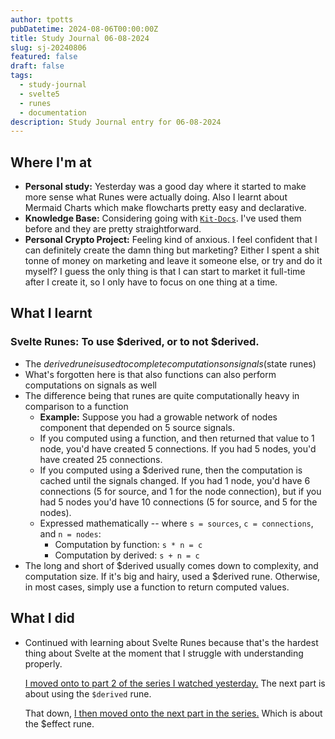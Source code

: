 ```yaml
---
author: tpotts
pubDatetime: 2024-08-06T00:00:00Z
title: Study Journal 06-08-2024
slug: sj-20240806
featured: false
draft: false
tags:
  - study-journal
  - svelte5
  - runes
  - documentation
description: Study Journal entry for 06-08-2024
---
```


## Where I'm at

- **Personal study:** Yesterday was a good day where it started to make more sense what Runes were actually doing. Also I learnt about Mermaid Charts which make flowcharts pretty easy and declarative.
- **Knowledge Base:** Considering going with [`Kit-Docs`](https://github.com/svelteness/kit-docs). I've used them before and they are pretty straightforward.
- **Personal Crypto Project:** Feeling kind of anxious. I feel confident that I can definitely create the damn thing but marketing? Either I spent a shit tonne of money on marketing and leave it someone else, or try and do it myself? I guess the only thing is that I can start to market it full-time after I create it, so I only have to focus on one thing at a time.

## What I learnt

### Svelte Runes: To use $derived, or to not $derived.

- The $derived rune is used to complete computations on signals ($state runes)
- What's forgotten here is that also functions can also perform computations on signals as well
- The difference being that runes are quite computationally heavy in comparison to a function
  - **Example:** Suppose you had a growable network of nodes component that depended on 5 source signals.
  - If you computed using a function, and then returned that value to 1 node, you'd have created 5 connections. If you had 5 nodes, you'd have created 25 connections.
  - If you computed using a $derived rune, then the computation is cached until the signals changed. If you had 1 node, you'd have 6 connections (5 for source, and 1 for the node connection), but if you had 5 nodes you'd have 10 connections (5 for source, and 5 for the nodes).
  - Expressed mathematically -- where `s = sources`, `c = connections`, and `n = nodes`:
    - Computation by function: `s * n = c`
    - Computation by derived: `s + n = c`
- The long and short of $derived usually comes down to complexity, and computation size. If it's big and hairy, used a $derived rune. Otherwise, in most cases, simply use a function to return computed values.

## What I did

- Continued with learning about Svelte Runes because that's the hardest thing about Svelte at the moment that I struggle with understanding properly.

  [I moved onto to part 2 of the series I watched yesterday.](https://www.youtube.com/watch?v=ezW1gc9GqCg) The next part is about using the `$derived` rune.

  That down, [I then moved onto the next part in the series.](https://www.youtube.com/watch?v=HFTxHu614OU) Which is about the $effect rune.
